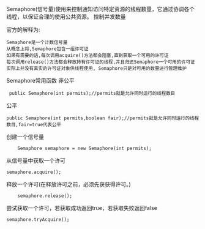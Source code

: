 Semaphore(信号量)使用来控制通知访问特定资源的线程数量，它通过协调各个线程，以保证合理的使用公共资源。
控制并发数量

官方的解释为:

    Semaphore是一个计数信号量
    从概念上将,Semaphore包含一组许可证
    如果有需要的话,每次调用acquire()方法都会阻塞,直到获取一个可用的许可证
    每次调用release()方法都会释放持有许可证的线程,并且归还Semaphore一个可用的许可证
    实际上并没有真实的许可证对象供线程使用, Semaphore只是对可用的数量进行管理维护

Semaphore常用函数
非公平

```
 public Semaphore(int permits);//permits就是允许同时运行的线程数目
```

公平

```
public Semaphore(int permits,boolean fair);//permits就是允许同时运行的线程数目,fair=true代表公平
```

创建一个信号量

```
    Semaphore semaphore = new Semaphore(int permits);
```

从信号量中获取一个许可

```
semaphore.acquire();
```

释放一个许可(在释放许可之前，必须先获获得许可。)

```
    semaphore.release();
```

尝试获取一个许可，若获取成功返回true，若获取失败返回false

```
semaphore.tryAcquire();
```
